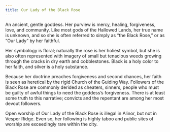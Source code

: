 ```yaml
---
title: Our Lady of the Black Rose
---
```


An ancient, gentle goddess. Her purview is mercy, healing, forgiveness, love, and community. Like most gods of the Hallowed Lands, her true name is unknown, and so she is often referred to simply as “the Black Rose,” or as “Our Lady” by her faithful.

Her symbology is floral; naturally the rose is her holiest symbol, but she is also often represented with imagery of small but tenacious weeds growing through the cracks in dry earth and cobblestones. Black is a holy color to her faith, and silver is a holy substance.

Because her doctrine preaches forgiveness and second chances, her faith is seen as heretical by the rigid Church of the Guiding Way. Followers of the Black Rose are commonly derided as cheaters, sinners, people who must be guilty of awful things to need the goddess’s forgiveness. There is at least some truth to this narrative; convicts and the repentant are among her most devout followers.

Open worship of Our Lady of the Black Rose is illegal in Alinor, but not in Vesper Ridge. Even so, her following is highly taboo and public sites of worship are exceedingly rare within the city.
